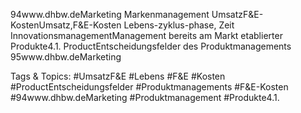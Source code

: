 94www.dhbw.deMarketing
Markenmanagement
UmsatzF&E-KostenUmsatz,F&E-Kosten
Lebens-zyklus-phase, Zeit InnovationsmanagementManagement bereits am Markt etablierter Produkte4.1. ProductEntscheidungsfelder des Produktmanagements
95www.dhbw.deMarketing

   Tags & Topics:
   #UmsatzF&E
   #Lebens
   #F&E
   #Kosten
   #ProductEntscheidungsfelder
   #Produktmanagements
   #F&E-Kosten
   #94www.dhbw.deMarketing
   #Produktmanagement
   #Produkte4.1.
